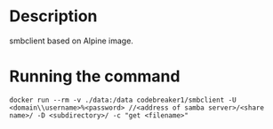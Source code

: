 # Description

smbclient based on Alpine image.

# Running the command

```
docker run --rm -v ./data:/data codebreaker1/smbclient -U <domain\\username>%<password> //<address of samba server>/<share name>/ -D <subdirectory>/ -c "get <filename>"
```
